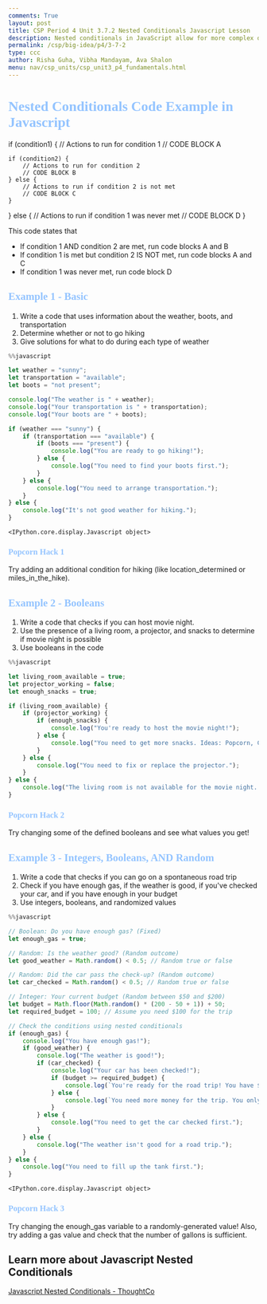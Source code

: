 ```yaml
---
comments: True
layout: post
title: CSP Period 4 Unit 3.7.2 Nested Conditionals Javascript Lesson
description: Nested conditionals in JavaScript allow for more complex decision-making by placing one conditional statement inside another. This structure enables a program to check additional conditions only if the previous condition is true, creating a layered decision process. In this lesson, students will learn how to implement nested if, else if, and else statements to create more specific control flows in their programs. Through examples and exercises, they will gain a deeper understanding of how to manage multiple conditions effectively, enhancing the logic of their code.
permalink: /csp/big-idea/p4/3-7-2
type: ccc
author: Risha Guha, Vibha Mandayam, Ava Shalon
menu: nav/csp_units/csp_unit3_p4_fundamentals.html
---
```


<h1><span style="font-family: Ariel; color:#94c4ff">Nested Conditionals Code Example in Javascript</span></h1>

if (condition1) {
    // Actions to run for condition 1
    // CODE BLOCK A

    if (condition2) {
        // Actions to run for condition 2
        // CODE BLOCK B
    } else {
        // Actions to run if condition 2 is not met
        // CODE BLOCK C
    }
} else {
    // Actions to run if condition 1 was never met
    // CODE BLOCK D
}

This code states that
- If condition 1 AND condition 2 are met, run code blocks A and B
- If condition 1 is met but condition 2 IS NOT met, run code blocks A and C
- If condition 1 was never met, run code block D

<h2><span style="font-family: Ariel; color:#94c4ff">Example 1 - Basic</span></h2>

1. Write a code that uses information about the weather, boots, and transportation
2. Determine whether or not to go hiking
3. Give solutions for what to do during each type of weather


```javascript
%%javascript

let weather = "sunny";
let transportation = "available";
let boots = "not present";

console.log("The weather is " + weather);
console.log("Your transportation is " + transportation);
console.log("Your boots are " + boots);

if (weather === "sunny") {
    if (transportation === "available") {
        if (boots === "present") {
            console.log("You are ready to go hiking!");
        } else {
            console.log("You need to find your boots first.");
        }
    } else {
        console.log("You need to arrange transportation.");
    }
} else {
    console.log("It's not good weather for hiking.");
}
```


    <IPython.core.display.Javascript object>


<h3><span style="font-family: Ariel; color:#94c4ff">Popcorn Hack 1</span></h3>

Try adding an additional condition for hiking (like location_determined or miles_in_the_hike).

<h2><span style="font-family: Ariel; color:#94c4ff">Example 2 - Booleans</span></h2>

1. Write a code that checks if you can host movie night.
2. Use the presence of a living room, a projector, and snacks to determine if movie night is possible
3. Use booleans in the code


```javascript
%%javascript

let living_room_available = true;
let projector_working = false;
let enough_snacks = true;

if (living_room_available) {
    if (projector_working) {
        if (enough_snacks) {
            console.log("You're ready to host the movie night!");
        } else {
            console.log("You need to get more snacks. Ideas: Popcorn, Candy, Soda");
        }
    } else {
        console.log("You need to fix or replace the projector.");
    }
} else {
    console.log("The living room is not available for the movie night. Find another room!");
}
```

<h3><span style="font-family: Ariel; color:#94c4ff">Popcorn Hack 2</span></h3>

Try changing some of the defined booleans and see what values you get!

<h2><span style="font-family: Ariel; color:#94c4ff">Example 3 - Integers, Booleans, AND Random</span></h2>

1. Write a code that checks if you can go on a spontaneous road trip
2. Check if you have enough gas, if the weather is good, if you've checked your car, and if you have enough in your budget
3. Use integers, booleans, and randomized values


```javascript
%%javascript

// Boolean: Do you have enough gas? (Fixed)
let enough_gas = true;

// Random: Is the weather good? (Random outcome)
let good_weather = Math.random() < 0.5; // Random true or false

// Random: Did the car pass the check-up? (Random outcome)
let car_checked = Math.random() < 0.5; // Random true or false

// Integer: Your current budget (Random between $50 and $200)
let budget = Math.floor(Math.random() * (200 - 50 + 1)) + 50;
let required_budget = 100; // Assume you need $100 for the trip

// Check the conditions using nested conditionals
if (enough_gas) {
    console.log("You have enough gas!");
    if (good_weather) {
        console.log("The weather is good!");
        if (car_checked) {
            console.log("Your car has been checked!");
            if (budget >= required_budget) {
                console.log(`You're ready for the road trip! You have $${budget}, which is enough.`);
            } else {
                console.log(`You need more money for the trip. You only have $${budget}, but you need at least $${required_budget}.`);
            }
        } else {
            console.log("You need to get the car checked first.");
        }
    } else {
        console.log("The weather isn't good for a road trip.");
    }
} else {
    console.log("You need to fill up the tank first.");
}
```


    <IPython.core.display.Javascript object>


<h3><span style="font-family: Ariel; color:#94c4ff">Popcorn Hack 3</span></h3>

Try changing the enough_gas variable to a randomly-generated value! Also, try adding a gas value and check that the number of gallons is sufficient. 

## Learn more about Javascript Nested Conditionals

[Javascript Nested Conditionals - ThoughtCo](https://www.thoughtco.com/javascript-making-decisions-2037427)
